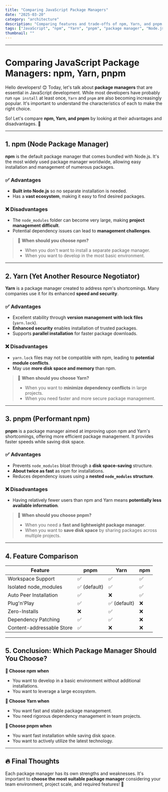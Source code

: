 ```yaml
---
title: "Comparing JavaScript Package Managers"
date: "2025-03-20"
category: "architecture"
description: "Comparing features and trade-offs of npm, Yarn, and pnpm package managers"
tags: ["JavaScript", "npm", "Yarn", "pnpm", "package manager", "Node.js"]
thumbnail: ""
---
```


---

# Comparing JavaScript Package Managers: npm, Yarn, pnpm

Hello developers! 😊 Today, let's talk about **package managers** that are essential in JavaScript development. While most developers have probably run `npm install` at least once, `Yarn` and `pnpm` are also becoming increasingly popular. It's important to understand the characteristics of each to make the right choice.

So! Let's compare **npm, Yarn, and pnpm** by looking at their advantages and disadvantages. 🚀

---

## 1. npm (Node Package Manager)

**npm** is the default package manager that comes bundled with Node.js. It's the most widely used package manager worldwide, allowing easy installation and management of numerous packages.

### ✅ Advantages

- **Built into Node.js** so no separate installation is needed.
- Has a **vast ecosystem**, making it easy to find desired packages.

### ❌ Disadvantages

- The `node_modules` folder can become very large, making **project management difficult**.
- Potential dependency issues can lead to **management challenges**.

> 📝 **When should you choose npm?**
>
> - When you don't want to install a separate package manager.
> - When you want to develop in the most basic environment.

---

## 2. Yarn (Yet Another Resource Negotiator)

**Yarn** is a package manager created to address npm's shortcomings. Many companies use it for its enhanced **speed and security**.

### ✅ Advantages

- Excellent stability through **version management with lock files** (`yarn.lock`).
- **Enhanced security** enables installation of trusted packages.
- Supports **parallel installation** for faster package downloads.

### ❌ Disadvantages

- `yarn.lock` files may not be compatible with npm, leading to **potential module conflicts**.
- May use **more disk space and memory** than npm.

> 📝 **When should you choose Yarn?**
>
> - When you want to **minimize dependency conflicts** in large projects.
> - When you need faster and more secure package management.

---

## 3. pnpm (Performant npm)

**pnpm** is a package manager aimed at improving upon npm and Yarn's shortcomings, offering more efficient package management. It provides faster speeds while saving disk space.

### ✅ Advantages

- Prevents `node_modules` bloat through a **disk space-saving** structure.
- **About twice as fast** as npm for installations.
- Reduces dependency issues using a **nested `node_modules` structure**.

### ❌ Disadvantages

- Having relatively fewer users than npm and Yarn means **potentially less available information**.

> 📝 **When should you choose pnpm?**
>
> - When you need a **fast and lightweight package manager**.
> - When you want to **save disk space** by sharing packages across multiple projects.

---

## 4. Feature Comparison

| Feature                   | pnpm         | Yarn         | npm |
| ------------------------- | ------------ | ------------ | --- |
| Workspace Support         | ✅           | ✅           | ✅  |
| Isolated node_modules     | ✅ (default) | ✅           | ✅  |
| Auto Peer Installation    | ✅           | ❌           | ✅  |
| Plug'n'Play               | ✅           | ✅ (default) | ❌  |
| Zero-Installs             | ❌           | ✅           | ❌  |
| Dependency Patching       | ✅           | ✅           | ❌  |
| Content-addressable Store | ✅           | ❌           | ❌  |

---

## 5. Conclusion: Which Package Manager Should You Choose?

**📌 Choose npm when**

- You want to develop in a basic environment without additional installations.
- You want to leverage a large ecosystem.

**📌 Choose Yarn when**

- You want fast and stable package management.
- You need rigorous dependency management in team projects.

**📌 Choose pnpm when**

- You want fast installation while saving disk space.
- You want to actively utilize the latest technology.

---

## 🔥 Final Thoughts

Each package manager has its own strengths and weaknesses. It's important to **choose the most suitable package manager** considering your team environment, project scale, and required features! 🚀
